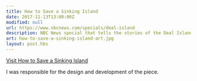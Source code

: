 ```yaml
---
title: How to Save a Sinking Island
date: 2017-11-13T13:00:00Z
modified: null
url: https://www.nbcnews.com/specials/deal-island
description: NBC News special that tells the stories of the Deal Island locals and their fight with the rising sea level destroying their homes. The peninsula is expecting and preparing for future disasters.
art: how-to-save-a-sinking-island-art.jpg
layout: post.hbs
---
```


[Visit How to Save a Sinking Island]({{url}})

I was responsible for the design and development of the piece.

